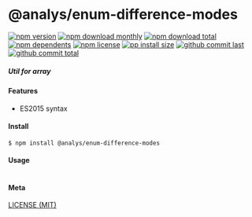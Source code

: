 # @analys/enum-difference-modes

[![npm version][badge-npm-version]][url-npm]
[![npm download monthly][badge-npm-download-monthly]][url-npm]
[![npm download total][badge-npm-download-total]][url-npm]
[![npm dependents][badge-npm-dependents]][url-github]
[![npm license][badge-npm-license]][url-npm]
[![pp install size][badge-pp-install-size]][url-pp]
[![github commit last][badge-github-last-commit]][url-github]
[![github commit total][badge-github-commit-count]][url-github]

[//]: <> (Shields)
[badge-npm-version]: https://flat.badgen.net/npm/cell/@analys/enum-difference-modes
[badge-npm-download-monthly]: https://flat.badgen.net/npm/dm/@analys/enum-difference-modes
[badge-npm-download-total]:https://flat.badgen.net/npm/dt/@analys/enum-difference-modes
[badge-npm-dependents]: https://flat.badgen.net/npm/dependents/@analys/enum-difference-modes
[badge-npm-license]: https://flat.badgen.net/npm/license/@analys/enum-difference-modes
[badge-pp-install-size]: https://flat.badgen.net/packagephobia/install/@analys/enum-difference-modes
[badge-github-last-commit]: https://flat.badgen.net/github/last-commit/hoyeungw/vect
[badge-github-commit-count]: https://flat.badgen.net/github/commits/hoyeungw/vect

[//]: <> (Link)
[url-npm]: https://npmjs.org/package/@analys/enum-difference-modes
[url-pp]: https://packagephobia.now.sh/result?p=@analys/enum-difference-modes
[url-github]: https://github.com/hoyeungw/vect

##### Util for array

#### Features

- ES2015 syntax

#### Install
```console
$ npm install @analys/enum-difference-modes
```

#### Usage
```js
```

#### Meta
[LICENSE (MIT)](LICENSE)
